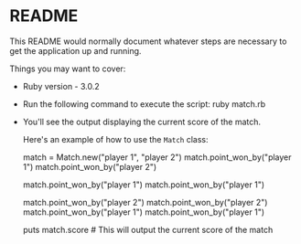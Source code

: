 # README

This README would normally document whatever steps are necessary to get the
application up and running.

Things you may want to cover:

* Ruby version - 3.0.2

* Run the following command to execute the script:  ruby match.rb

* You'll see the output displaying the current score of the match.
  
  Here's an example of how to use the `Match` class:

   	match = Match.new("player 1", "player 2")
	match.point_won_by("player 1")
	match.point_won_by("player 2")

	match.point_won_by("player 1")
	match.point_won_by("player 1")

	match.point_won_by("player 2")
	match.point_won_by("player 2")
	match.point_won_by("player 1")
	match.point_won_by("player 1")

	puts match.score # This will output the current score of the match